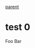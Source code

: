 [parent](#0191a6056c4f71f2aca2391a72439eae)

# test 0

Foo Bar

<!-- mtime: 2024-08-31T01:16:23.746Z 2024-08-31 10:16:23 +0900 -->

